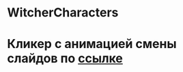 # WitcherCharacters
# Кликер с анимацией смены cлайдов по [ссылке](https://andrey98rusanov.github.io/WitcherCharacters/)
